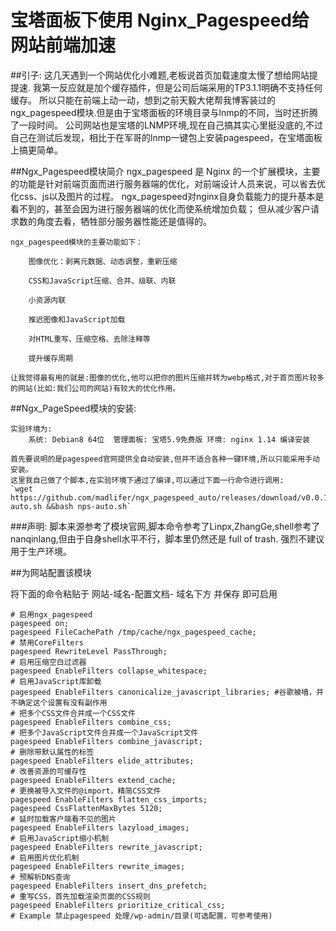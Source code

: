 # 宝塔面板下使用 Nginx_Pagespeed给网站前端加速

##引子:
	这几天遇到一个网站优化小难题,老板说首页加载速度太慢了想给网站提提速. 我第一反应就是加个缓存插件，但是公司后端采用的TP3.1.1明确不支持任何缓存。
	所以只能在前端上动一动，想到之前天毅大佬帮我博客装过的ngx_pagespeed模块.但是由于宝塔面板的环境目录与lnmp的不同，当时还折腾了一段时间。
	公司网站也是宝塔的LNMP环境,现在自己搞其实心里挺没底的,不过自己在测试后发现，相比于在军哥的lnmp一键包上安装pagespeed，在宝塔面板上搞更简单。

##Ngx_Pagespeed模块简介
	ngx_pagespeed 是 Nginx 的一个扩展模块，主要的功能是针对前端页面而进行服务器端的优化，对前端设计人员来说，可以省去优化css、js以及图片的过程。
	ngx_pagespeed对nginx自身负载能力的提升基本是看不到的，甚至会因为进行服务器端的优化而使系统增加负载；
	但从减少客户请求数的角度去看，牺牲部分服务器性能还是值得的。 

	ngx_pagespeed模块的主要功能如下：

		图像优化：剥离元数据、动态调整，重新压缩

		CSS和JavaScript压缩、合并、级联、内联

		小资源内联

		推迟图像和JavaScript加载

		对HTML重写、压缩空格、去除注释等

		提升缓存周期

	让我觉得最有用的就是:图像的优化,他可以把你的图片压缩并转为webp格式,对于首页图片较多的网站(比如:我们公司的网站)有较大的优化作用。

##Ngx_PageSpeed模块的安装:
	
	实验环境为:  
		系统: Debian8 64位  管理面板: 宝塔5.9免费版 环境: nginx 1.14 编译安装

	首先要说明的是pagespeed官网提供全自动安装,但并不适合各种一键环境,所以只能采用手动安装。
	这里我自己做了个脚本,在实验环境下通过了编译,可以通过下面一行命令进行调用:
	`wget https://github.com/madlifer/ngx_pagespeed_auto/releases/download/v0.0.1/nps-auto.sh &&bash nps-auto.sh`
###声明:
    脚本来源参考了模块官网,脚本命令参考了Linpx,ZhangGe,shell参考了nanqinlang,但由于自身shell水平不行，脚本里仍然还是 full of trash. 强烈不建议用于生产环境。

##为网站配置该模块

将下面的命令粘贴于 网站-域名-配置文档- 域名下方 并保存 即可启用
```
# 启用ngx_pagespeed    
pagespeed on;    
pagespeed FileCachePath /tmp/cache/ngx_pagespeed_cache;    
# 禁用CoreFilters    
pagespeed RewriteLevel PassThrough;    
# 启用压缩空白过滤器    
pagespeed EnableFilters collapse_whitespace;    
# 启用JavaScript库卸载    
pagespeed EnableFilters canonicalize_javascript_libraries; #谷歌被墙，并不确定这个设置有没有副作用 
# 把多个CSS文件合并成一个CSS文件    
pagespeed EnableFilters combine_css;    
# 把多个JavaScript文件合并成一个JavaScript文件    
pagespeed EnableFilters combine_javascript;    
# 删除带默认属性的标签    
pagespeed EnableFilters elide_attributes;    
# 改善资源的可缓存性    
pagespeed EnableFilters extend_cache;    
# 更换被导入文件的@import，精简CSS文件    
pagespeed EnableFilters flatten_css_imports;    
pagespeed CssFlattenMaxBytes 5120;    
# 延时加载客户端看不见的图片    
pagespeed EnableFilters lazyload_images;    
# 启用JavaScript缩小机制    
pagespeed EnableFilters rewrite_javascript;    
# 启用图片优化机制    
pagespeed EnableFilters rewrite_images;    
# 预解析DNS查询    
pagespeed EnableFilters insert_dns_prefetch;    
# 重写CSS，首先加载渲染页面的CSS规则    
pagespeed EnableFilters prioritize_critical_css; 
# Example 禁止pagespeed 处理/wp-admin/目录(可选配置，可参考使用)
```
